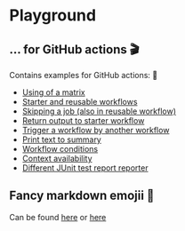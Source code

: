 # Playground

## ... for GitHub actions :clapper:

Contains examples for GitHub actions: :rocket:
* [Using of a matrix](https://github.com/jacq42/playground/actions/workflows/matrix.yml)
* [Starter and reusable workflows](https://github.com/jacq42/playground/actions/workflows/starter.yml)
* [Skipping a job (also in reusable workflow)](https://github.com/jacq42/playground/actions/workflows/skipJob.yml)
* [Return output to starter workflow](https://github.com/jacq42/playground/actions/workflows/skipJob.yml)
* [Trigger a workflow by another workflow](https://github.com/jacq42/playground/actions/workflows/reusableSkip.yml)
* [Print text to summary](https://github.com/jacq42/playground/actions/workflows/starter.yml)
* [Workflow conditions](https://github.com/jacq42/playground/actions/workflows/starter.yml)
* [Context availability](https://github.com/jacq42/playground/actions/workflows/contexts.yml)
* [Different JUnit test report reporter](https://github.com/jacq42/playground/actions/workflows/testReports.yml)

## Fancy markdown emojii :rocket:

Can be found [here](https://gist.github.com/rxaviers/7360908) or [here](https://emojipedia.org/)
